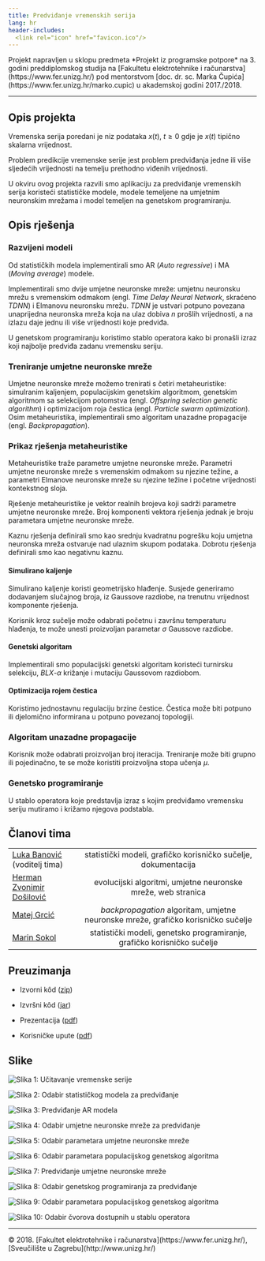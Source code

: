 ```yaml
---
title: Predviđanje vremenskih serija
lang: hr
header-includes:
  <link rel="icon" href="favicon.ico"/>
---
```


<div class="indent">
Projekt napravljen u sklopu predmeta *Projekt iz programske potpore*
na 3. godini preddiplomskog studija na [Fakultetu elektrotehnike i računarstva](https://www.fer.unizg.hr/)
pod mentorstvom [doc. dr. sc. Marka Čupića](https://www.fer.unizg.hr/marko.cupic) u akademskoj godini 2017./2018.
</div>

---

## Opis projekta
Vremenska serija poredani je niz podataka $x(t),\ t \geq 0$ gdje je $x(t)$
tipično skalarna vrijednost.

Problem predikcije vremenske serije jest problem predviđanja jedne ili više
sljedećih vrijednosti na temelju prethodno viđenih vrijednosti.

U okviru ovog projekta razvili smo aplikaciju za predviđanje vremenskih serija
koristeći statističke modele, modele temeljene na umjetnim neuronskim
mrežama i model temeljen na genetskom programiranju.

## Opis rješenja
### Razvijeni modeli
Od statističkih modela implementirali smo AR (*Auto regressive*) i MA (*Moving average*) modele.

Implementirali smo dvije umjetne neuronske mreže: umjetnu neuronsku mrežu s vremenskim
odmakom (engl. *Time Delay Neural Network*, skraćeno *TDNN*) i Elmanovu neuronsku mrežu.
*TDNN* je ustvari potpuno povezana unaprijedna neuronska mreža koja na ulaz dobiva
$n$ prošlih vrijednosti, a na izlazu daje jednu ili više vrijednosti koje predviđa.

U genetskom programiranju koristimo stablo operatora kako bi pronašli izraz koji
najbolje predviđa zadanu vremensku seriju.

### Treniranje umjetne neuronske mreže
Umjetne neuronske mreže možemo trenirati s četiri metaheuristike: simulranim kaljenjem,
populacijskim genetskim algoritmom, genetskim algoritmom sa selekcijom potomstva
(engl. *Offspring selection genetic algorithm*) i optimizacijom roja čestica
(engl. *Particle swarm optimization*). Osim metaheuristika, implementirali smo
algoritam unazadne propagacije (engl. *Backpropagation*).

### Prikaz rješenja metaheuristike
Metaheuristike traže parametre umjetne neuronske mreže. Parametri umjetne neuronske
mreže s vremenskim odmakom su njezine težine, a parametri Elmanove neuronske mreže
su njezine težine i početne vrijednosti kontekstnog sloja.

Rješenje metaheuristike je vektor realnih brojeva koji sadrži parametre umjetne
neuronske mreže. Broj komponenti vektora rješenja jednak je broju parametara
umjetne neuronske mreže.

Kaznu rješenja definirali smo kao srednju kvadratnu pogrešku koju umjetna neuronska
mreža ostvaruje nad ulaznim skupom podataka. Dobrotu rješenja definirali smo kao
negativnu kaznu.

#### Simulirano kaljenje
Simulirano kaljenje koristi geometrijsko hlađenje. Susjede generiramo dodavanjem
slučajnog broja, iz Gaussove razdiobe, na trenutnu vrijednost komponente rješenja.

Korisnik kroz sučelje može odabrati početnu i završnu temperaturu hlađenja, te
može unesti proizvoljan parametar $\sigma$ Gaussove razdiobe.

#### Genetski algoritam
Implementirali smo populacijski genetski algoritam koristeći turnirsku selekciju,
*BLX*-$\alpha$ križanje i mutaciju Gaussovom razdiobom.

#### Optimizacija rojem čestica
Koristimo jednostavnu regulaciju brzine čestice. Čestica može biti potpuno ili
djelomično informirana u potpuno povezanoj topologiji.

### Algoritam unazadne propagacije
Korisnik može odabrati proizvoljan broj iteracija. Treniranje može biti grupno
ili pojedinačno, te se može koristiti proizvoljna stopa učenja $\mu$.

### Genetsko programiranje
U stablo operatora koje predstavlja izraz s kojim predviđamo vremensku seriju
mutiramo i križamo njegova podstabla.

## Članovi tima
|||
|:---|:---:|
|[Luka Banović](https://github.com/LBanovic) (voditelj tima)|statistički modeli, grafičko korisničko sučelje, dokumentacija|
|[Herman Zvonimir Došilović](https://github.com/hermanzdosilovic)|evolucijski algoritmi, umjetne neuronske mreže, web stranica|
|[Matej Grcić](https://github.com/matejgrcic)|*backpropagation* algoritam, umjetne neuronske mreže, grafičko korisničko sučelje|
|[Marin Sokol](https://github.com/marinsokol5)|statistički modeli, genetsko programiranje, grafičko korisničko sučelje|

## Preuzimanja
* Izvorni kôd ([zip](https://github.com/hermanzdosilovic/time-series-forecasting/archive/master.zip))

* Izvršni kôd ([jar](https://github.com/hermanzdosilovic/time-series-forecasting/raw/master/time-series-forecasting.jar))

* Prezentacija ([pdf](https://github.com/hermanzdosilovic/time-series-forecasting/raw/master/prezentacija.pdf))

* Korisničke upute ([pdf](https://github.com/hermanzdosilovic/time-series-forecasting/raw/master/upute.pdf))

## Slike
<div class="center">

![Slika 1: Učitavanje vremenske serije](images/screenshot00.png)

![Slika 2: Odabir statističkog modela za predviđanje](images/screenshot01.png)

![Slika 3: Predviđanje AR modela](images/screenshot02.png)

![Slika 4: Odabir umjetne neuronske mreže za predviđanje](images/screenshot03.png)

![Slika 5: Odabir parametara umjetne neuronske mreže](images/screenshot04.png)

![Slika 6: Odabir parametara populacijskog genetskog algoritma](images/screenshot05.png)

![Slika 7: Predviđanje umjetne neuronske mreže](images/screenshot06.png)

![Slika 8: Odabir genetskog programiranja za predviđanje](images/screenshot07.png)

![Slika 9: Odabir parametara populacijskog genetskog algoritma](images/screenshot08.png)

![Slika 10: Odabir čvorova dostupnih u stablu operatora](images/screenshot09.png)

</div>

---
<div class="center">
© 2018. [Fakultet elektrotehnike i računarstva](https://www.fer.unizg.hr/), [Sveučilište u Zagrebu](http://www.unizg.hr/)
</div>
